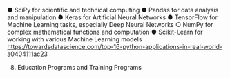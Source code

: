 ● SciPy for scientific and technical computing
● Pandas for data analysis and manipulation
● Keras for Artificial Neural Networks
● TensorFlow for Machine Learning tasks, especially Deep Neural Networks ○ NumPy for complex mathematical functions and computation
● Scikit-Learn for working with various Machine Learning models
https://towardsdatascience.com/top-16-python-applications-in-real-world-a0404111ac23


8. Education Programs and Training Programs
